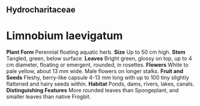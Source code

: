 ## Hydrocharitaceae
# Limnobium laevigatum
 **Plant Form** Perennial floating aquatic herb. **Size** Up to 50 cm high. **Stem** Tangled, green, below surface. **Leaves** Bright green, glossy on top, up to 4 cm diameter, floating or emergent, rounded, in rosettes. **Flowers** White to pale yellow, about 13 mm wide. Male flowers on longer stalks. **Fruit and Seeds** Fleshy, berry-like capsule 4-13 mm long with up to 100 tiny slightly flattened and hairy seeds within. **Habitat** Ponds, dams, rivers, lakes, canals. **Distinguishing Features** More rounded leaves than Spongeplant, and smaller leaves than native Frogbit.


